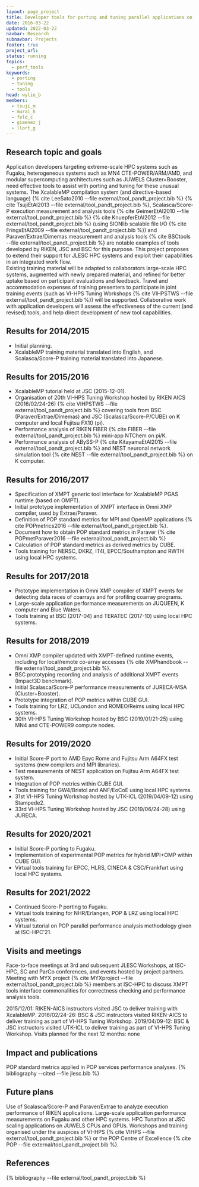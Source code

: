 ```yaml
---
layout: page_project
title: Developer tools for porting and tuning parallel applications on extreme-scale parallel systems
date: 2016-03-22
updated: 2022-03-22
navbar: Research
subnavbar: Projects
footer: true
project_url:
status: running
topics:
  - perf_tools
keywords:
  - porting
  - tuning
  - tools
head: wylie_b
members:
  - tsuji_m
  - murai_h
  - feld_c
  - gimenez_j
  - llort_g
---
```


## Research topic and goals

Application developers targeting extreme-scale HPC systems such as Fugaku, heterogeneous systems such as MN4 CTE-POWER/ARM/AMD, 
and modular supercomputing architectures such as JUWELS Cluster+Booster, need effective tools to assist with porting and tuning for these unusual systems. 
The XcalableMP compilation system (and directive-based language) {% cite LeeSato2010 --file external/tool_pandt_project.bib %}
{% cite TsujiEtAl2013 --file external/tool_pandt_project.bib  %}, Scalasca/Score-P execution
measurement and analysis tools {% cite GeimerEtAl2010 --file external/tool_pandt_project.bib  %}
{% cite KnuepferEtAl2012 --file external/tool_pandt_project.bib  %} (using SIONlib scalable file I/O 
{% cite FringsEtAl2009 --file external/tool_pandt_project.bib  %}) and Paraver/Extrae/Dimemas measurement and analysis tools {% cite BSCtools --file external/tool_pandt_project.bib  %} are notable examples of 
tools developed by RIKEN, JSC and BSC for this purpose. This project proposes to extend their support for 
JLESC HPC systems and exploit their capabilities in an integrated work flow.  
Existing training material will be adapted to collaborators large-scale HPC systems, augmented
with newly prepared material, and refined for better uptake based on participant evaluations
and feedback. Travel and accommodation expenses of training presenters to participate in
joint training events (such as VI-HPS Tuning Workshops {% cite VIHPSTWS --file external/tool_pandt_project.bib %}) will be supported. 
Collaborative work with application developers will assess the effectiveness of the current (and revised) tools,
and help direct development of new tool capabilities.

## Results for 2014/2015

* Initial planning.
* XcalableMP training material translated into English, and Scalasca/Score-P training material translated into Japanese.

## Results for 2015/2016

* XcalableMP tutorial held at JSC (2015-12-01).
* Organisation of 20th VI-HPS Tuning Workshop hosted by RIKEN AICS (2016/02/24-26) {% cite VIHPSTWS --file external/tool_pandt_project.bib %} covering tools from BSC (Paraver/Extrae/Dimemas) and JSC (Scalasca/Score-P/CUBE) on K computer and local Fujitsu FX10 (pi).
* Performance analysis of RIKEN FIBER {% cite FIBER --file external/tool_pandt_project.bib %} mini-app NTChem on pi/K.
* Performance analysis of ABySS-P {% cite KitayamaEtAl2015 --file external/tool_pandt_project.bib %} and NEST neuronal network simulation tool {% cite NEST --file external/tool_pandt_project.bib %} on K computer.

## Results for 2016/2017

* Specification of XMPT generic tool interface for XcalableMP PGAS runtime (based on OMPT).
* Initial prototype implementation of XMPT interface in Omni XMP compiler, used by Extrae/Paraver.
* Definition of POP standard metrics for MPI and OpenMP applications {% cite POPmetrics2016 --file external/tool_pandt_project.bib %}.
* Document how to obtain POP standard metrics in Paraver {% cite POPmetParaver2016 --file external/tool_pandt_project.bib %}
* Calculation of POP standard metrics as derived metrics by CUBE.
* Tools training for NERSC, DKRZ, IT4I, EPCC/Southampton and RWTH using local HPC systems.

## Results for 2017/2018

* Prototype implementation in Omni XMP compiler of XMPT events for detecting data races of coarrays and for profiling coarray programs.
* Large-scale application performance measurements on JUQUEEN, K computer and Blue Waters.
* Tools training at BSC (2017-04) and TERATEC (2017-10) using local HPC systems.

## Results for 2018/2019

* Omni XMP compiler updated with XMPT-defined runtime events, including for local/remote co-array accesses
{% cite XMPhandbook --file external/tool_pandt_project.bib %}.
* BSC prototyping recording and analysis of additional XMPT events (Impact3D benchmark).
* Initial Scalasca/Score-P performance measurements of JURECA-MSA (Cluster+Booster).
* Prototype integration of POP metrics within CUBE GUI.
* Tools training for LRZ, UCLondon and ROMEO/Reims using local HPC systems.
* 30th VI-HPS Tuning Workshop hosted by BSC (2019/01/21-25) using MN4 and CTE-POWER9 compute nodes.

## Results for 2019/2020

* Initial Score-P port to AMD Epyc Rome and Fujitsu Arm A64FX test systems (new compilers and MPI libraries).
* Test measurements of NEST application on Fujitsu Arm A64FX test system.
* Integration of POP metrics within CUBE GUI.
* Tools training for GW4/Bristol and ANF/EoCoE using local HPC systems.
* 31st VI-HPS Tuning Workshop hosted by UTK-ICL (2019/04/09-12) using Stampede2.
* 33rd VI-HPS Tuning Workshop hosted by JSC (2019/06/24-28) using JURECA.

## Results for 2020/2021

* Initial Score-P porting to Fugaku.
* Implementation of experimental POP metrics for hybrid MPI+OMP within CUBE GUI.
* Virtual tools training for EPCC, HLRS, CINECA & CSC/Frankfurt using local HPC systems.

## Results for 2021/2022

* Continued Score-P porting to Fugaku.
* Virtual tools training for NHR/Erlangen, POP & LRZ using local HPC systems.
* Virtual tutorial on POP parallel performance analysis methodology given at ISC-HPC'21.

## Visits and meetings

Face-to-face meetings at 3rd and subsequent JLESC Workshops, at ISC-HPC, SC and ParCo conferences, and events hosted by project partners.  Meeting with MYX project {% cite MYXproject --file external/tool_pandt_project.bib %} members at ISC-HPC to discuss XMPT tools interface commonalities for correctness checking and performance analysis tools.

2015/12/01: RIKEN-AICS instructors visited JSC to deliver training with XcalableMP.
2016/02/24-26: BSC & JSC instructors visited RIKEN-AICS to deliver training as part of VI-HPS Tuning Workshop.
2019/04/09-12: BSC & JSC instructors visited UTK-ICL to deliver training as part of VI-HPS Tuning Workshop. 
Visits planned for the next 12 months: none

## Impact and publications

POP standard metrics applied in POP services performance analyses.
{% bibliography --cited --file jlesc.bib %}


## Future plans

Use of Scalasca/Score-P and Paraver/Extrae to analyze execution performance of RIKEN applications.
Large-scale application performance measurements on Fugaku and other HPC systems.
HPC Tunathon at JSC scaling applications on JUWELS CPUs and GPUs.
Workshops and training organised under the auspices of VI-HPS 
{% cite VIHPS --file external/tool_pandt_project.bib %} 
or the POP Centre of Excellence {% cite POP --file external/tool_pandt_project.bib %}.

## References

{% bibliography --file external/tool_pandt_project.bib %}
